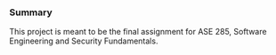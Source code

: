 ### Summary

This project is meant to be the final assignment for ASE 285, Software Engineering and Security Fundamentals.